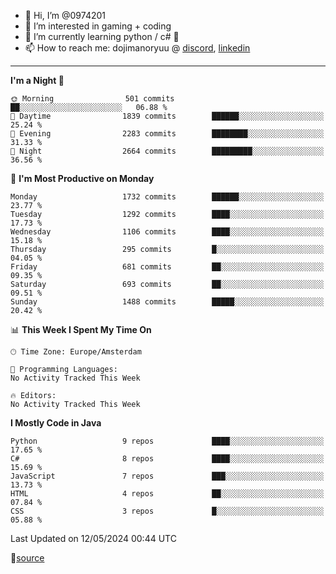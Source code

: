 - 👋 Hi, I’m @0974201
- 👀 I’m interested in gaming + coding
- 🌱 I’m currently learning python / c# 🐍
- 📫 How to reach me: dojimanoryuu @ [discord](https://discord.com "please let me know that you found me on github"), [linkedin](https://www.linkedin.com/in/sonprakiki/)  

<!---
0974201/0974201 is a ✨ special ✨ repository because its `README.md` (this file) appears on your GitHub profile.
You can click the Preview link to take a look at your changes.
--->

----
<!--START_SECTION:waka-->
**I'm a Night 🦉** 

```text
🌞 Morning                501 commits         ██░░░░░░░░░░░░░░░░░░░░░░░   06.88 % 
🌆 Daytime                1839 commits        ██████░░░░░░░░░░░░░░░░░░░   25.24 % 
🌃 Evening                2283 commits        ████████░░░░░░░░░░░░░░░░░   31.33 % 
🌙 Night                  2664 commits        █████████░░░░░░░░░░░░░░░░   36.56 % 
```
📅 **I'm Most Productive on Monday** 

```text
Monday                   1732 commits        ██████░░░░░░░░░░░░░░░░░░░   23.77 % 
Tuesday                  1292 commits        ████░░░░░░░░░░░░░░░░░░░░░   17.73 % 
Wednesday                1106 commits        ████░░░░░░░░░░░░░░░░░░░░░   15.18 % 
Thursday                 295 commits         █░░░░░░░░░░░░░░░░░░░░░░░░   04.05 % 
Friday                   681 commits         ██░░░░░░░░░░░░░░░░░░░░░░░   09.35 % 
Saturday                 693 commits         ██░░░░░░░░░░░░░░░░░░░░░░░   09.51 % 
Sunday                   1488 commits        █████░░░░░░░░░░░░░░░░░░░░   20.42 % 
```


📊 **This Week I Spent My Time On** 

```text
🕑︎ Time Zone: Europe/Amsterdam

💬 Programming Languages: 
No Activity Tracked This Week

🔥 Editors: 
No Activity Tracked This Week
```

**I Mostly Code in Java** 

```text
Python                   9 repos             ████░░░░░░░░░░░░░░░░░░░░░   17.65 % 
C#                       8 repos             ████░░░░░░░░░░░░░░░░░░░░░   15.69 % 
JavaScript               7 repos             ███░░░░░░░░░░░░░░░░░░░░░░   13.73 % 
HTML                     4 repos             ██░░░░░░░░░░░░░░░░░░░░░░░   07.84 % 
CSS                      3 repos             █░░░░░░░░░░░░░░░░░░░░░░░░   05.88 % 
```




 Last Updated on 12/05/2024 00:44 UTC
<!--END_SECTION:waka-->
🔗[source](https://github.com/anmol098/waka-readme-stats/)
